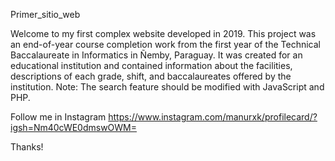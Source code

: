 Primer_sitio_web

Welcome to my first complex website developed in 2019.
This project was an end-of-year course completion work
from the first year of the Technical Baccalaureate in Informatics in Ñemby, Paraguay.
It was created for an educational institution and contained information about
the facilities, descriptions of each grade, shift, and baccalaureates offered by the institution.
Note: The search feature should be modified with JavaScript and PHP.

Follow me in Instagram
 https://www.instagram.com/manurxk/profilecard/?igsh=Nm40cWE0dmswOWM=

Thanks!